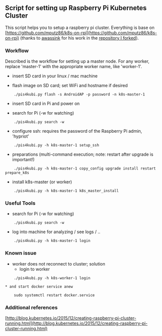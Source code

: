 
## Script for setting up Raspberry Pi Kubernetes Cluster

This script helps you to setup a raspberry pi cluster. Everything is base on [https://github.com/mputz86/k8s-on-rpi](https://github.com/mputz86/k8s-on-rpi) (thanks to [awassink](https://github.com/awassink) for his work in the [repository I forked](https://github.com/awassink/k8s-on-rpi)).


### Workflow

Described is the workflow for setting up a master node. For any worker, replace 'master-1' with the appropriate worker name, like 'worker-1'.

- insert SD card in your linux / mac machine

- flash image on SD card; set WiFi and hostname if desired

```
    ./pis4kubi.py flash -s AndroidAP -p password -n k8s-master-1
```

- insert SD card in Pi and power on

- search for Pi (-w for watching)

```
    ./pis4kubi.py search -w
```

- configure ssh: requires the password of the Raspberry Pi admin, 'hypriot'

```
    ./pis4kubi.py -h k8s-master-1 setup_ssh
```

- preparations (multi-command execution; note: restart after upgrade is important!)

```
    ./pis4kubi.py -h k8s-master-1 copy_config upgrade install restart prepare_k8s
```

- install k8s-master (or worker)

```
    ./pis4kubi.py -h k8s-master-1 k8s_master_install
```

### Useful Tools

- search for Pi (-w for watching)

```
    ./pis4kubi.py search -w
```

- log into machine for analyzing / see logs / ..

```
    ./pis4kubi.py -h k8s-master-1 login
```

### Known issue

* worker does not reconnect to cluster; solution
    * login to worker

```
    ./pis4kubi.py -h k8s-worker-1 login
```

    * and start docker service anew

```
    sudo systemctl restart docker.service
```


### Additional references

[http://blog.kubernetes.io/2015/12/creating-raspberry-pi-cluster-running.html](http://blog.kubernetes.io/2015/12/creating-raspberry-pi-cluster-running.html)
